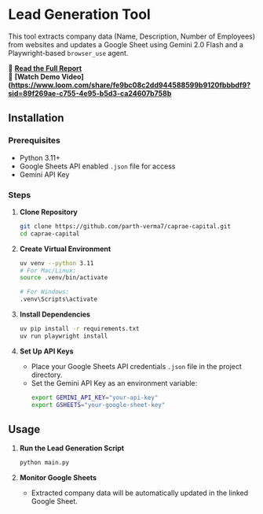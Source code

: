 # Lead Generation Tool

This tool extracts company data (Name, Description, Number of Employees) from websites and updates a Google Sheet using Gemini 2.0 Flash and a Playwright-based `browser_use` agent.

📄 **[Read the Full Report](report.md)**  
🎥 **[Watch Demo Video](https://www.loom.com/share/fe9bc08c2dd944588599b9120fbbbdf9?sid=89f269ae-c755-4e95-b5d3-ca24607b758b**  

## Installation

### Prerequisites
- Python 3.11+
- Google Sheets API enabled `.json` file for access
- Gemini API Key

### Steps

1. **Clone Repository**
   ```bash
   git clone https://github.com/parth-verma7/caprae-capital.git
   cd caprae-capital
   ```

2. **Create Virtual Environment**
   ```bash
   uv venv --python 3.11
   # For Mac/Linux:
   source .venv/bin/activate

   # For Windows:
   .venv\Scripts\activate
   ```

3. **Install Dependencies**
   ```bash
   uv pip install -r requirements.txt
   uv run playwright install
   ```

4. **Set Up API Keys**
   - Place your Google Sheets API credentials `.json` file in the project directory.
   - Set the Gemini API Key as an environment variable:
     ```bash
     export GEMINI_API_KEY="your-api-key"
     export GSHEETS="your-google-sheet-key"
     ```


## Usage

1. **Run the Lead Generation Script**
   ```bash
   python main.py
   ```

2. **Monitor Google Sheets**
   - Extracted company data will be automatically updated in the linked Google Sheet.
